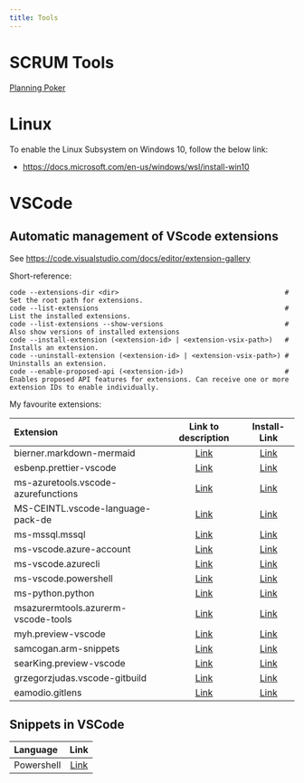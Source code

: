 ```yaml
---
title: Tools
---
```


# SCRUM Tools

[Planning Poker](https://www.pointingpoker.com)

# Linux

To enable the Linux Subsystem on Windows 10, follow the below link:

* <https://docs.microsoft.com/en-us/windows/wsl/install-win10>

# VSCode

## Automatic management of VScode extensions

See <https://code.visualstudio.com/docs/editor/extension-gallery>

Short-reference:

````
code --extensions-dir <dir>                                         # Set the root path for extensions.
code --list-extensions                                              # List the installed extensions.
code --list-extensions --show-versions                              # Also show versions of installed extensions
code --install-extension (<extension-id> | <extension-vsix-path>)   # Installs an extension.
code --uninstall-extension (<extension-id> | <extension-vsix-path>) # Uninstalls an extension.
code --enable-proposed-api (<extension-id>)                         # Enables proposed API features for extensions. Can receive one or more extension IDs to enable individually.
````

My favourite extensions:

| Extension       | Link to description | Install-Link |
| :-------------- | :-----------------: | :----------: |
bierner.markdown-mermaid            | [Link](https://marketplace.visualstudio.com/items?itemName=bierner.markdown-mermaid)            | [Link](vscode:extension/bierner.markdown-mermaid)            |
esbenp.prettier-vscode              | [Link](https://marketplace.visualstudio.com/items?itemName=esbenp.prettier-vscode)              | [Link](vscode:extension/esbenp.prettier-vscode)              |
ms-azuretools.vscode-azurefunctions | [Link](https://marketplace.visualstudio.com/items?itemName=ms-azuretools.vscode-azurefunctions) | [Link](vscode:extension/ms-azuretools.vscode-azurefunctions) |
MS-CEINTL.vscode-language-pack-de   | [Link](https://marketplace.visualstudio.com/items?itemName=MS-CEINTL.vscode-language-pack-de)   | [Link](vscode:extension/MS-CEINTL.vscode-language-pack-de)   |
ms-mssql.mssql                      | [Link](https://marketplace.visualstudio.com/items?itemName=ms-mssql.mssql)                      | [Link](vscode:extension/ms-mssql.mssql)                      |
ms-vscode.azure-account             | [Link](https://marketplace.visualstudio.com/items?itemName=ms-vscode.azure-account)             | [Link](vscode:extension/ms-vscode.azure-account)             |
ms-vscode.azurecli                  | [Link](https://marketplace.visualstudio.com/items?itemName=ms-vscode.azurecli)                  | [Link](vscode:extension/ms-vscode.azurecli)                  |
ms-vscode.powershell                | [Link](https://marketplace.visualstudio.com/items?itemName=ms-vscode.powershell)                | [Link](vscode:extension/ms-vscode.powershell)                |
ms-python.python                    | [Link](https://marketplace.visualstudio.com/items?itemName=ms-python.python)                    | [Link](vscode:extension/ms-python.python)                    |
msazurermtools.azurerm-vscode-tools | [Link](https://marketplace.visualstudio.com/items?itemName=msazurermtools.azurerm-vscode-tools) | [Link](vscode:extension/msazurermtools.azurerm-vscode-tools) |
myh.preview-vscode                  | [Link](https://marketplace.visualstudio.com/items?itemName=myh.preview-vscode)                  | [Link](vscode:extension/myh.preview-vscode)                  |
samcogan.arm-snippets               | [Link](https://marketplace.visualstudio.com/items?itemName=samcogan.arm-snippets)               | [Link](vscode:extension/samcogan.arm-snippets)               |
searKing.preview-vscode             | [Link](https://marketplace.visualstudio.com/items?itemName=searKing.preview-vscode)             | [Link](vscode:extension/searKing.preview-vscode)             |
grzegorzjudas.vscode-gitbuild       | [Link](https://marketplace.visualstudio.com/items?itemName=grzegorzjudas.vscode-gitbuild)       | [Link](vscode:extension/grzegorzjudas.vscode-gitbuild)       |
eamodio.gitlens                     | [Link](https://marketplace.visualstudio.com/items?itemName=eamodio.gitlens)                     | [Link](vscode:extension/eamodio.gitlens)                     |

## Snippets in VSCode

| Language        | Link   |
| :-------------- | :----: |
| Powershell      | [Link](https://gist.github.com/rkeithhill/60eaccf1676cf08dfb6f) |